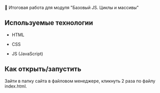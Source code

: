 🚀 Итоговая работа для модуля "Базовый JS. Циклы и массивы"

## Используемые технологии

* HTML

* CSS

* JS (JavaScript)

## Как открыть/запустить

Зайти в папку сайта в файловом менеджере, кликнуть 2 раза по файлу index.html.


